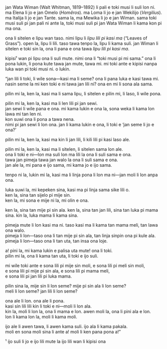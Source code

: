 jan Wata Wiman (Walt Whitman, 1819–1892) li pali e toki musi li suli lon ni. ma Elena li jo e jan Omelo (*Homêros*). ma Loma li jo e jan Wekilijo (*Vergilius*). ma Italija li jo e jan Tante. sama la, ma Mewika li jo e jan Wiman. sama toki musi suli pi jan pali ni ante la, toki musi suli pi jan Wata Wiman li kama kon pi ma ona.

ona li sitelen e lipu wan taso. nimi lipu li *lipu lili pi kasi ma* (“Leaves of Grass”). open la, lipu li lili. taso tawa tenpo la, lipu li kama suli. jan Wiman li sitelen e toki sin la, ona li pana e ona tawa *lipu lili pi kasi ma*.

kipisi¹ wan pi lipu ona li suli mute. nimi ona li “toki musi pi mi sama.” ona li pona lukin, li pona kute tawa jan mute, tawa mi. mi toki ante e kipisi nanpa luka wan pi toki musi ni. o lukin.

“jan lili li toki, li wile sona—kasi ma li seme? ona li pana luka e kasi tawa mi.  
nasin seme la mi ken toki e ni tawa jan lili ni? ona en mi li sona ala sama.  

pilin mi la, ken la, kasi ma li sama lipu, li sitelen e pilin mi, li laso, li wile pona.

pilin mi la, ken la, kasi ma li len lili pi jan sewi.  
jan sewi li wile pana e ona. mi kama lukin e ona la, sona weka li kama lon lawa mi tan len ni.  
kon suwi ona li pona a tawa nena.  
nimi pi jan sewi li lon ona. jan li kama lukin e ona, li toki e ‘jan seme li jo e ona?’  

pilin mi la, ken la, kasi ma kin li jan lili, li kili lili pi kasi laso ale.

pilin mi la, ken la, kasi ma li sitelen, li sitelen sama lon ale.  
ona li toki e ni—lon ma suli lon ma lili la ona li suli sama e ona.  
tawa jan pimeja tawa jan walo la ona li suli sama e ona.  
jan ale la, mi pana e ijo sama, mi kama jo e ijo sama.  

tenpo ni la, lukin mi la, kasi ma li linja pona li lon ma ni—jan moli li lon anpa ona.

luka suwi la, mi kepeken sina, kasi ma pi linja sama sike lili o.  
ken la, sina tan sijelo pi mije sin.  
ken la, mi sona e mije ni la, mi olin e ona.  

ken la, sina tan mije pi sin ala. ken la, sina tan jan lili, sina tan luka pi mama sina. kin la, luka mama li kama sina.

pimeja mute li lon kasi ma ni. taso kasi ma li kama tan mama meli, tan lawa ona walo.  
pimeja li lon—taso ona li tan mije pi sin ala, tan linja sinpin ona pi kule ala.  
pimeja li lon—taso ona li tan uta, tan insa ona loje.  

a! pini la, mi kama lukin e palisa uta mute! ona li toki.  
pilin mi la, ona li kama tan uta, li toki e ijo suli.  

mi wile toki ante e sona lili pi mije sin moli, e sona lili pi meli sin moli,  
e sona lili pi mije pi sin ala, e sona lili pi mama meli,  
e sona lili pi jan lili pi luka mama.  

pilin sina la, mije sin li lon seme? mije pi sin ala li lon seme?  
meli li lon seme? jan lili li lon seme?  

ona ale li lon. ona ale li pona.  
kasi sin lili lili kin li toki e ni—moli li lon ala.  
kin la, moli li lon la, ona li mama e lon. awen moli la, ona li pini ala e lon.  
lon li kama lon la, moli li kama moli.  

ijo ale li awen tawa, li awen kama suli. ijo ala li kama pakala.  
moli en sona moli sina li ante a! moli li ken pana pona a!”  

¹ ijo suli li jo e ijo lili mute la ijo lili wan li kipisi ona
